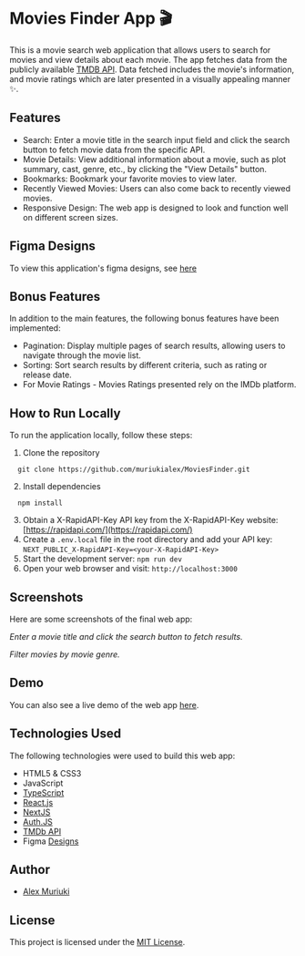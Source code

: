 # Movies Finder App 🎬

This is a movie search web application that allows users to search for movies and view details about each movie. 
The app fetches data from the publicly available [TMDB API](https://developer.themoviedb.org/). Data fetched includes the movie's information, and movie ratings which are later presented in a visually appealing manner ✨.

## Features

-   Search: Enter a movie title in the search input field and click the search button to fetch movie data from the specific API.
-   Movie Details: View additional information about a movie, such as plot summary, cast, genre, etc., by clicking the "View Details" button.
-   Bookmarks: Bookmark your favorite movies to view later.
-   Recently Viewed Movies: Users can also come back to recently viewed movies.
-   Responsive Design: The web app is designed to look and function well on different screen sizes.

## Figma Designs

To view this application's figma designs, see [here](https://www.figma.com/file/aqhVPaVGDh8nlsyX62zcNj/movies-finder?type=design&node-id=0%3A1&mode=design&t=uKYtvAsH9sdhwwRD-1)

## Bonus Features

In addition to the main features, the following bonus features have been implemented:

-   Pagination: Display multiple pages of search results, allowing users to navigate through the movie list.
-   Sorting: Sort search results by different criteria, such as rating or release date.
-   For Movie Ratings - Movies Ratings presented rely on the IMDb platform.

## How to Run Locally

To run the application locally, follow these steps:

1. Clone the repository
  ```shell
    git clone https://github.com/muriukialex/MoviesFinder.git
  ```
2. Install dependencies
  ```shell
    npm install
  ```
3. Obtain a X-RapidAPI-Key API key from the X-RapidAPI-Key website: [https://rapidapi.com/](https://rapidapi.com/)
5. Create a `.env.local` file in the root directory and add your API key: `NEXT_PUBLIC_X-RapidAPI-Key=<your-X-RapidAPI-Key>`
6. Start the development server: `npm run dev`
7. Open your web browser and visit: `http://localhost:3000`

## Screenshots

Here are some screenshots of the final web app:

_Enter a movie title and click the search button to fetch results._


_Filter movies by movie genre._

## Demo

You can also see a live demo of the web app [here](https://example.com/).

## Technologies Used

The following technologies were used to build this web app:

-   HTML5 & CSS3
-   JavaScript
-   [TypeScript](https://www.typescriptlang.org/docs/)
-   [React.js](https://react.dev/)
-   [NextJS](https://nextjs.org/)
-   [Auth.JS](https://authjs.dev/)
-   [TMDb API](https://developer.themoviedb.org/)
-   Figma [Designs](https://www.figma.com/file/aqhVPaVGDh8nlsyX62zcNj/movies-finder?type=design&node-id=0%3A1&mode=design&t=uKYtvAsH9sdhwwRD-1)

## Author

-   [Alex Muriuki](https://github.com/muriukialex)

## License

This project is licensed under the [MIT License](https://opensource.org/license/mit/).
